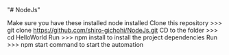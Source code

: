   "# NodeJs"

  Make sure you have these installed node installed
  Clone this repository  >>> git clone https://github.com/shiro-gichohi/NodeJs.git
  CD to the folder >>> cd HelloWorld
  Run >>> npm install to install the project dependencies
  Run >>> npm start command to start the automation
